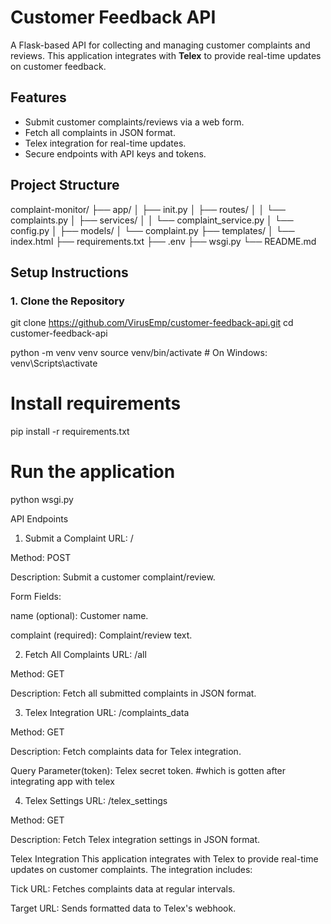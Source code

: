 # Customer Feedback API

A Flask-based API for collecting and managing customer complaints and reviews. This application integrates with **Telex** to provide real-time updates on customer feedback.

## Features
- Submit customer complaints/reviews via a web form.
- Fetch all complaints in JSON format.
- Telex integration for real-time updates.
- Secure endpoints with API keys and tokens.

## Project Structure
complaint-monitor/
├── app/
│ ├── init.py
│ ├── routes/
│ │ └── complaints.py
│ ├── services/
│ │ └── complaint_service.py
│ └── config.py
│ ├── models/
│   └── complaint.py
├── templates/
│ └── index.html
├── requirements.txt
├── .env
├── wsgi.py
└── README.md


## Setup Instructions

### 1. Clone the Repository

git clone https://github.com/VirusEmp/customer-feedback-api.git
cd customer-feedback-api

python -m venv venv
source venv/bin/activate  # On Windows: venv\Scripts\activate

# Install requirements
pip install -r requirements.txt

# Run the application
python wsgi.py

API Endpoints
1. Submit a Complaint
URL: /

Method: POST

Description: Submit a customer complaint/review.

Form Fields:

name (optional): Customer name.

complaint (required): Complaint/review text.

2. Fetch All Complaints
URL: /all

Method: GET

Description: Fetch all submitted complaints in JSON format.

3. Telex Integration
URL: /complaints_data

Method: GET

Description: Fetch complaints data for Telex integration.

Query Parameter(token): Telex secret token. #which is gotten after integrating app with telex 

4. Telex Settings
URL: /telex_settings

Method: GET

Description: Fetch Telex integration settings in JSON format.

Telex Integration
This application integrates with Telex to provide real-time updates on customer complaints. The integration includes:

Tick URL: Fetches complaints data at regular intervals.

Target URL: Sends formatted data to Telex's webhook.
